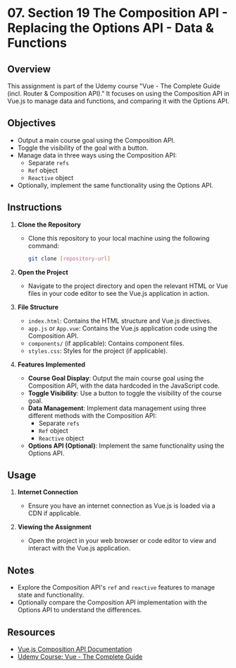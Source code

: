 # 07. Section 19 The Composition API - Replacing the Options API - Data & Functions

## Overview

This assignment is part of the Udemy course "Vue - The Complete Guide (incl. Router & Composition API)." It focuses on using the Composition API in Vue.js to manage data and functions, and comparing it with the Options API.

## Objectives

- Output a main course goal using the Composition API.
- Toggle the visibility of the goal with a button.
- Manage data in three ways using the Composition API:
  - Separate `refs`
  - `Ref` object
  - `Reactive` object
- Optionally, implement the same functionality using the Options API.

## Instructions

1. **Clone the Repository**
   - Clone this repository to your local machine using the following command:
     ```bash
     git clone [repository-url]
     ```

2. **Open the Project**
   - Navigate to the project directory and open the relevant HTML or Vue files in your code editor to see the Vue.js application in action.

3. **File Structure**
   - `index.html`: Contains the HTML structure and Vue.js directives.
   - `app.js` or `App.vue`: Contains the Vue.js application code using the Composition API.
   - `components/` (if applicable): Contains component files.
   - `styles.css`: Styles for the project (if applicable).

4. **Features Implemented**
   - **Course Goal Display**: Output the main course goal using the Composition API, with the data hardcoded in the JavaScript code.
   - **Toggle Visibility**: Use a button to toggle the visibility of the course goal.
   - **Data Management**: Implement data management using three different methods with the Composition API:
     - Separate `refs`
     - `Ref` object
     - `Reactive` object
   - **Options API (Optional)**: Implement the same functionality using the Options API.

## Usage

1. **Internet Connection**
   - Ensure you have an internet connection as Vue.js is loaded via a CDN if applicable.

2. **Viewing the Assignment**
   - Open the project in your web browser or code editor to view and interact with the Vue.js application.

## Notes

- Explore the Composition API's `ref` and `reactive` features to manage state and functionality.
- Optionally compare the Composition API implementation with the Options API to understand the differences.

## Resources

- [Vue.js Composition API Documentation](https://vuejs.org/guide/extras/composition-api.html)
- [Udemy Course: Vue - The Complete Guide](https://www.udemy.com/course/vuejs-2-the-complete-guide/)
